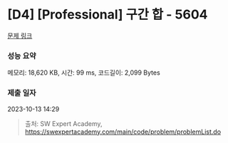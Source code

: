 # [D4] [Professional] 구간 합 - 5604 

[문제 링크](https://swexpertacademy.com/main/code/problem/problemDetail.do?contestProbId=AWXGGNB6cnEDFAUo) 

### 성능 요약

메모리: 18,620 KB, 시간: 99 ms, 코드길이: 2,099 Bytes

### 제출 일자

2023-10-13 14:29



> 출처: SW Expert Academy, https://swexpertacademy.com/main/code/problem/problemList.do